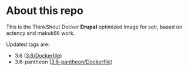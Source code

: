 # About this repo

This is the ThinkShout Docker **Drupal** optimized image for solr, based on actency and makuk66 work.

Updated tags are:
- 3.6 ([3.6/Dockerfile](https://github.com/thinkshout/docker-solr/tree/master/3.6/Dockerfile))
- 3.6-pantheon ([3.6-pantheon/Dockerfile](https://github.com/thinkshout/docker-solr/blob/master/3.6-pantheon/Dockerfile)) 

